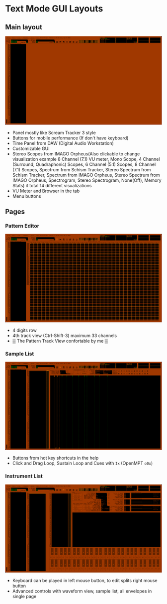 # Text Mode GUI Layouts
## Main layout
![Main](Main.png)
- Panel mostly like Scream Tracker 3 style
- Buttons for mobile performance (If don't have keyboard)
- Time Panel from DAW (Digital Audio Workstation) 
- Customizable GUI
- Stereo Scopes from IMAGO Orpheus(Also clickable to change visualization example 8 Channel (7.1) VU meter, Mono Scope, 4 Channel (Surround, Quadraphonic) Scopes, 6 Channel (5.1) Scopes, 8 Channel (7.1) Scopes, Spectrum from Schism Tracker, Stereo Spectrum from Schism Tracker, Spectrum from IMAGO Orpheus, Stereo Spectrum from IMAGO Orpheus, Spectrogram, Stereo Spectrogram, None(Off), Memory Stats) it total 14 different visualizations
- VU Meter and Browser in the tab
- Menu buttons

## Pages
### Pattern Editor
![PatternEditor](Pattern_Editor.png)
- 4 digits row
- 4th track view (Ctrl-Shift-3) maximum 33 channels
- ▒ The Pattern Track View confortable by me ▒
### Sample List
![SampleList](Sample_List.png)
- Buttons from hot key shortcuts in the help
- Click and Drag Loop, Sustain Loop and Cues with `Ix` (OpenMPT `o0x`)
### Instrument List
![InstrumentList](Instrument_List.png)
- Keyboard can be played in left mouse button, to edit splits right mouse button
- Advanced controls with waveform view, sample list, all envelopes in single page


